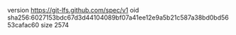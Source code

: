version https://git-lfs.github.com/spec/v1
oid sha256:6027153bdc67d3d44104089bf07a41ee12e9a5b21c587a38bd0bd5653cafac60
size 2574
